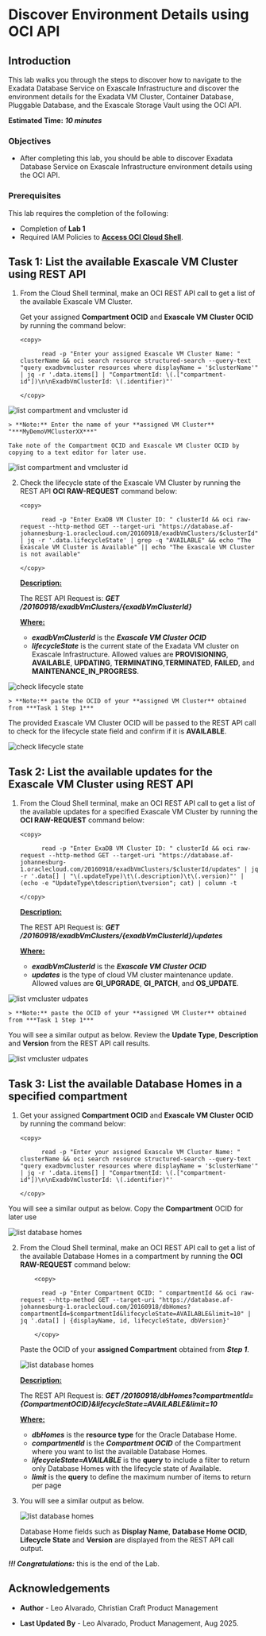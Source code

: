 # Discover Environment Details using OCI API


## Introduction

This lab walks you through the steps to discover how to navigate to the Exadata Database Service on Exascale Infrastructure and discover the environment details for the Exadata VM Cluster, Container Database, Pluggable Database, and the Exascale Storage Vault using the OCI API.

**Estimated Time:** ***10 minutes***

### Objectives

-   After completing this lab, you should be able to discover Exadata Database Service on Exascale Infrastructure environment details using the OCI API.


### Prerequisites

This lab requires the completion of the following:

* Completion of **Lab 1**
* Required IAM Policies to [<u>**Access OCI Cloud Shell**</u>](https://docs.oracle.com/en-us/iaas/Content/API/Concepts/cloudshellintro.htm#Required_IAM_Policy). 



## Task 1: List the available Exascale VM Cluster using REST API 

1. From the Cloud Shell terminal, make an OCI REST API call to get a list of the available Exascale VM Cluster. 
   
   Get your assigned **Compartment OCID** and **Exascale VM Cluster OCID** by running the command below:

    ```
    <copy>

          read -p "Enter your assigned Exascale VM Cluster Name: " clusterName && oci search resource structured-search --query-text "query exadbvmcluster resources where displayName = '$clusterName'" | jq -r '.data.items[] | "CompartmentId: \(.["compartment-id"])\n\nExadbVmClusterId: \(.identifier)"'

    </copy>
    ```
  ![list compartment and vmcluster id](./images/display-compartment-vmcluster-id.png "list compartment and vmcluster id")

    > **Note:** Enter the name of your **assigned VM Cluster**  "***MyDemoVMClusterXX***"
  
    Take note of the Compartment OCID and Exascale VM Cluster OCID by copying to a text editor for later use.

  ![list compartment and vmcluster id](./images/list-comp-vmcluster.png "list compartment and vmcluster id") 


2. Check the lifecycle state of the Exascale VM Cluster by running the REST API **OCI RAW-REQUEST** command below:
   
    ```
    <copy>

          read -p "Enter ExaDB VM Cluster ID: " clusterId && oci raw-request --http-method GET --target-uri "https://database.af-johannesburg-1.oraclecloud.com/20160918/exadbVmClusters/$clusterId" | jq -r '.data.lifecycleState' | grep -q "AVAILABLE" && echo "The Exascale VM Cluster is Available" || echo "The Exascale VM Cluster is not available"

    </copy>
    ```
    **<u>Description:</u>** 

    The REST API Request is: ***GET /20160918/exadbVmClusters/{exadbVmClusterId}***

    **<u>Where:</u>** 

      * ***exadbVmClusterId*** is the ***Exascale VM Cluster OCID*** 
      * ***lifecycleState*** is the current state of the Exadata VM cluster on Exascale Infrastructure. Allowed values are **PROVISIONING**, **AVAILABLE**, **UPDATING**, **TERMINATING**,**TERMINATED**, **FAILED**, and **MAINTENANCE\_IN\_PROGRESS**.
      
  ![check lifecycle state](./images/list-comp-vmcluster.png "check lifecycle state") 

    > **Note:** paste the OCID of your **assigned VM Cluster** obtained from ***Task 1 Step 1***
  
  The provided Exascale VM Cluster OCID will be passed to the REST API call to check for the  lifecycle state field and confirm if it is **AVAILABLE**.

  ![check lifecycle state](./images/vmcluster-available.png "check lifecycle state") 


## Task 2: List the available updates for the Exascale VM Cluster using REST API 

1. From the Cloud Shell terminal, make an OCI REST API call to get a list of the available updates for a specified Exascale VM Cluster by running the **OCI RAW-REQUEST** command below:
   
    ```
    <copy>

          read -p "Enter ExaDB VM Cluster ID: " clusterId && oci raw-request --http-method GET --target-uri "https://database.af-johannesburg-1.oraclecloud.com/20160918/exadbVmClusters/$clusterId/updates" | jq -r '.data[] | "\(.updateType)\t\(.description)\t\(.version)"' | (echo -e "UpdateType\tdescription\tversion"; cat) | column -t

    </copy>
      ```
    
    **<u>Description:</u>** 

    The REST API Request is: ***GET /20160918/exadbVmClusters/{exadbVmClusterId}/updates***

    **<u>Where:</u>** 

      * ***exadbVmClusterId*** is the ***Exascale VM Cluster OCID*** 
      * ***updates*** is the type of cloud VM cluster maintenance update. Allowed values are **GI\_UPGRADE**, **GI\_PATCH**, and **OS\_UPDATE**.
  
  ![list vmcluster udpates](./images/list-vmcluster-updates-command.png "list vmcluster udpates") 

    > **Note:** paste the OCID of your **assigned VM Cluster** obtained from ***Task 1 Step 1***
  
  You will see a similar output as below. Review the **Update Type**, **Description** and **Version** from the REST API call results.

  ![list vmcluster udpates](./images/list-vmcluster-updates-results.png "list vmcluster udpates") 

## Task 3: List the available Database Homes in a specified compartment

1. Get your assigned **Compartment OCID** and **Exascale VM Cluster OCID** by running the command below:

    ```
    <copy>

          read -p "Enter your assigned Exascale VM Cluster Name: " clusterName && oci search resource structured-search --query-text "query exadbvmcluster resources where displayName = '$clusterName'" | jq -r '.data.items[] | "CompartmentId: \(.["compartment-id"])\n\nExadbVmClusterId: \(.identifier)"'

    </copy>
    ```
  
  You will see a similar output as below. Copy the **Compartment** OCID for later use

  ![list database homes](./images/list-dbhome-compartment-id.png "list database homes")

  

2. From the Cloud Shell terminal, make an OCI REST API call to get a list of the available Database Homes in a compartment by running the **OCI RAW-REQUEST** command below:
   
    ```
        <copy>

          read -p "Enter Compartment OCID: " compartmentId && oci raw-request --http-method GET --target-uri "https://database.af-johannesburg-1.oraclecloud.com/20160918/dbHomes?compartmentId=$compartmentId&lifecycleState=AVAILABLE&limit=10" | jq '.data[] | {displayName, id, lifecycleState, dbVersion}'

        </copy>
    ```

    Paste the OCID of your **assigned Compartment** obtained from ***Step 1***.

    ![list database homes](./images/list-db-home-command.png "list database homes")


    **<u>Description:</u>** 

    The REST API Request is: ***GET /20160918/dbHomes?compartmentId={CompartmentOCID}&lifecycleState=AVAILABLE&limit=10***

    **<u>Where:</u>** 

      * ***dbHomes*** is the **resource type** for the Oracle Database Home.
      * ***compartmentId*** is the ***Compartment OCID*** of the Compartment where you want to list the available Database Homes.
      * ***lifecycleState=AVAILABLE*** is the **query** to include a filter to return only Database Homes with the lifecycle state of Available.
      * ***limit*** is the **query** to define the maximum number of items to return per page
   

3. You will see a similar output as below. 
   
   ![list database homes](./images/list-db-home-results.png "list database homes")
   
   Database Home fields such as **Display Name**, **Database Home OCID**, **Lifecycle State** and **Version** are displayed from the REST API call output.

***!!! Congratulations:*** this is the end of the Lab. 
   

## Acknowledgements

* **Author** - Leo Alvarado, Christian Craft  Product Management

* **Last Updated By** - Leo Alvarado, Product Management, Aug 2025.









